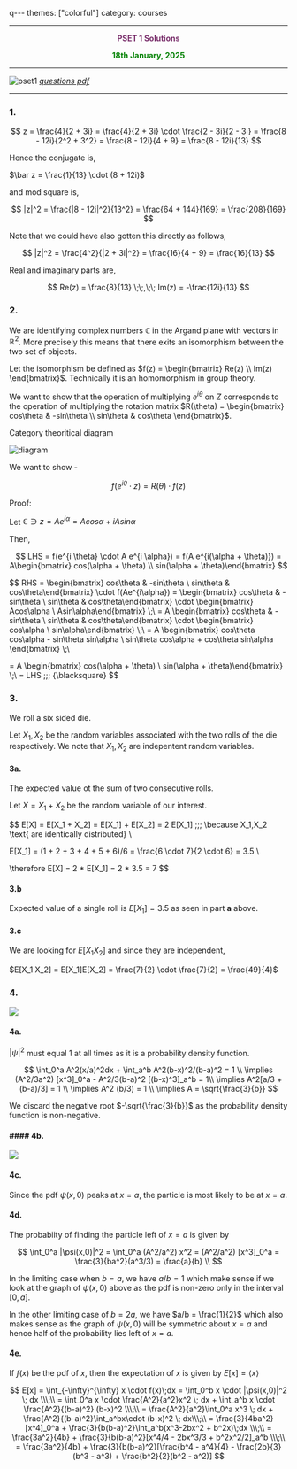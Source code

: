q---
themes: ["colorful"]
category: courses

---

<p style="text-align:center; color:#7A306C"> <b>PSET 1 Solutions</b> </p>

<p style='text-align:center;color:green'><b> 
18th January, 2025
</b></p>

---

![pset1](pset1.png)
*[questions pdf](pset1.pdf)*

---

### 1.

$$
z = \frac{4}{2 + 3i}
  = \frac{4}{2 + 3i} \cdot \frac{2 - 3i}{2 - 3i}
  = \frac{8 - 12i}{2^2 + 3^2} = \frac{8 - 12i}{4 + 9}
  = \frac{8 - 12i}{13}
$$

Hence the conjugate is,

$\bar z = \frac{1}{13} \cdot (8 + 12i)$

and mod square is,

$$
|z|^2 = \frac{|8 - 12i|^2}{13^2} = \frac{64 + 144}{169} = \frac{208}{169} 
$$

Note that we could have also gotten this directly as follows,

$$
|z|^2 = \frac{4^2}{|2 + 3i|^2} = \frac{16}{4 + 9} = \frac{16}{13}
$$

Real and imaginary parts are, 

$$
Re(z) = \frac{8}{13} \;\;,\;\; Im(z) = -\frac{12i}{13}
$$

### 2.

We are identifying  complex numbers $\mathbb{C}$ in the Argand plane with vectors in $\mathbb{R}^2$. More precisely this means that there exits an isomorphism between the two set of objects. 

Let the isomorphism be defined as $f(z) = \begin{bmatrix} Re(z) \\ Im(z) \end{bmatrix}$. Technically it is an homomorphism in group theory.

We want to show that the operation of multiplying $e^{i\theta}$ on $Z$ corresponds to the operation of multiplying the rotation matrix $R(\theta) = \begin{bmatrix} cos\theta & -sin\theta \\ sin\theta & cos\theta \end{bmatrix}$.

Category theoritical  diagram

![diagram](category_diag.jpg)

We want to show - 

$$
f(e^{i \theta} \cdot z) = R(\theta) \cdot f(z)
$$

Proof:

Let $\mathbb{C} \ni z = Ae^{i \alpha} = Acos\alpha + iAsin\alpha$

Then,

$$
LHS = f(e^{i \theta} \cdot A e^{i \alpha}) = f(A e^{i(\alpha + \theta)}) 
= A\begin{bmatrix} cos(\alpha + \theta) \\ sin(\alpha + \theta)\end{bmatrix}
$$

$$
RHS 
= \begin{bmatrix} cos\theta & -sin\theta \\ sin\theta & cos\theta\end{bmatrix} \cdot
f(Ae^{i\alpha})
= \begin{bmatrix} cos\theta & -sin\theta \\ sin\theta & cos\theta\end{bmatrix} \cdot
\begin{bmatrix} Acos\alpha \\ Asin\alpha\end{bmatrix} \\\;\\
= A \begin{bmatrix} cos\theta & -sin\theta \\ sin\theta & cos\theta\end{bmatrix} \cdot
\begin{bmatrix} cos\alpha \\ sin\alpha\end{bmatrix} \\\;\\
= A \begin{bmatrix} cos\theta cos\alpha - sin\theta sin\alpha \\
 sin\theta cos\alpha + cos\theta sin\alpha \end{bmatrix} \\\;\\

= A \begin{bmatrix} cos(\alpha + \theta) \\ sin(\alpha + \theta)\end{bmatrix} \\\;\\
= LHS \;\;\; {\blacksquare}
$$

### 3.

We roll a six sided die. 

Let $X_1, X_2$ be the random variables associated with the two rolls of the die respectively. We note that $X_1,X_2$ are indepentent random variables.

#### 3a.

The expected value ot the sum of two consecutive rolls.

Let $X = X_1 + X_2$ be the random variable of our interest. 

$$
E[X] = E[X_1 + X_2] = E[X_1] + E[X_2] = 2 E[X_1] \;\;\; \because X_1,X_2 \text{ are identically distributed} \\

E[X_1] = (1 + 2 + 3 + 4 + 5 + 6)/6 = \frac{6 \cdot 7}{2 \cdot 6} = 3.5 \\

\therefore E[X] = 2 * E[X_1] = 2 * 3.5 = 7
$$

#### 3.b

Expected value of a single roll is $E[X_1] = 3.5$ as seen in part **a** above.

#### 3.c

We are looking for $E[X_1X_2]$ and since they are independent, 

$E[X_1 X_2] = E[X_1]E[X_2] = \frac{7}{2} \cdot \frac{7}{2} = \frac{49}{4}$

### 4.

![](q4.png)

#### 4a.

$|\psi|^2$ must equal $1$ at all times as it is a probability density function.

$$
\int_0^a A^2(x/a)^2dx + \int_a^b A^2(b-x)^2/(b-a)^2 = 1 \\
\implies (A^2/3a^2) [x^3]_0^a - A^2/3(b-a)^2 [(b-x)^3]_a^b = 1\\
\implies A^2[a/3 + (b-a)/3] = 1 \\
\implies A^2 (b/3) = 1 \\
\implies A = \sqrt{\frac{3}{b}}
$$

We discard the negative root $-\sqrt{\frac{3}{b}}$ as the probability density function is non-negative.

#### #### 4b.

![](q4b.jpg)

#### 4c.

Since the pdf $\psi(x,0)$ peaks at $x=a$, the particle is most likely to be at $x=a$.

#### 4d.

The probabiity of finding the particle left of $x=a$ is given by 

$$
\int_0^a |\psi(x,0)|^2 = \int_0^a (A^2/a^2) x^2 = (A^2/a^2) [x^3]_0^a 
= \frac{3}{ba^2}(a^3/3) = \frac{a}{b} \\
$$

In the limiting case when $b=a$, we have $a/b = 1$ which make sense if we look at the graph of $\psi(x,0)$ above as the pdf is non-zero only in the interval $[0,a]$.

In the other limiting case of $b = 2a$, we have $a/b = \frac{1}{2}$ which also makes sense as the graph of $\psi(x,0)$ will be symmetric about $x=a$ and hence half of the probability lies left of $x=a$.

#### 4e.

If  $f(x)$ be the pdf of $x$, then the expectation of $x$ is given by $E[x] = \langle x \rangle$

$$
E[x] = \int_{-\infty}^{\infty} x \cdot f(x)\;dx = \int_0^b x \cdot |\psi(x,0)|^2 \; dx \\\;\\
= \int_0^a x \cdot \frac{A^2}{a^2}x^2 \; dx + \int_a^b x \cdot \frac{A^2}{(b-a)^2} (b-x)^2 \\\;\\
= \frac{A^2}{a^2}\int_0^a x^3 \; dx + \frac{A^2}{(b-a)^2}\int_a^bx\cdot (b-x)^2 \; dx\\\;\\
= \frac{3}{4ba^2}[x^4]_0^a + \frac{3}{b(b-a)^2}\int_a^b(x^3-2bx^2 + b^2x)\;dx \\\;\\
= \frac{3a^2}{4b} + \frac{3}{b(b-a)^2}[x^4/4 - 2bx^3/3 + b^2x^2/2]_a^b \\\;\\
= \frac{3a^2}{4b} + \frac{3}{b(b-a)^2}[\frac{b^4 - a^4}{4} - \frac{2b}{3}(b^3 - a^3) + \frac{b^2}{2}(b^2 - a^2)]
$$
